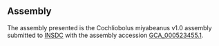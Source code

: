 

Assembly
--------

The assembly presented is the Cochliobolus miyabeanus v1.0 assembly
submitted to [INSDC](http://www.insdc.org) with the assembly accession
[GCA\_000523455.1](http://www.ebi.ac.uk/ena/data/view/GCA_000523455.1).
